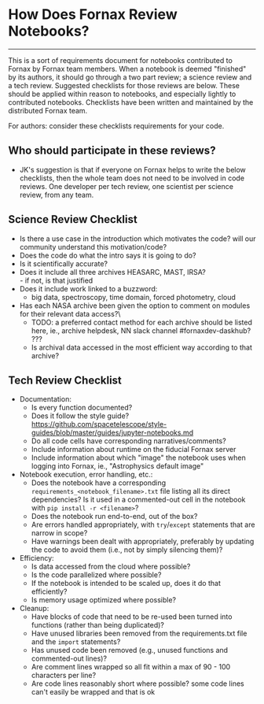 # How Does Fornax Review Notebooks?
***

This is a sort of requirements document for notebooks contributed to Fornax by Fornax team members.  When a notebook is deemed "finished" by its authors, it should go through a two part review; a science review and a tech review.  Suggested checklists for those reviews are below.  These should be applied within reason to notebooks, and especially lightly to contributed notebooks. Checklists have been written and maintained by the distributed Fornax team.

For authors: consider these checklists requirements for your code.

## Who should participate in these reviews?
- JK's suggestion is that if everyone on Fornax helps to write the below checklists, then the whole team does not need to be involved in code reviews.  One developer per tech review, one scientist per science review, from any team.
  


## Science Review Checklist
- Is there a use case in the introduction which motivates the code?  will our community understand this motivation/code?
- Does the code do what the intro says it is going to do?
- Is it scientifically accurate?
- Does it include all three archives HEASARC, MAST, IRSA?\
      - if not, is that justified
- Does it include work linked to a buzzword:
	- big data, spectroscopy, time domain, forced photometry, cloud
- Has each NASA archive been given the option to comment on modules for their relevant data access?\
  	- TODO: a preferred contact method for each archive should be listed here, ie., archive helpdesk, NN slack channel #fornaxdev-daskhub? ??? 	
	- Is archival data accessed in the most efficient way according to that archive?
## Tech Review Checklist
- Documentation:
	- Is every function documented?
	- Does it follow the style guide? https://github.com/spacetelescope/style-guides/blob/master/guides/jupyter-notebooks.md
   	- Do all code cells have corresponding narratives/comments?
   	- Include information about runtime on the fiducial Fornax server
   	- Include information about which "image" the notebook uses when logging into Fornax, ie., "Astrophysics default image"
- Notebook execution, error handling, etc.:
	- Does the notebook have a corresponding `requirements_<notebook_filename>.txt` file listing all its direct dependencies? Is it used in a commented-out cell in the notebook  with `pip install -r <filename>`?
	- Does the notebook run end-to-end, out of the box?
 	- Are errors handled appropriately, with `try`/`except` statements that are narrow in scope?
	- Have warnings been dealt with appropriately, preferably by updating the code to avoid them (i.e., not by simply silencing them)?
- Efficiency:
	- Is data accessed from the cloud where possible?
	- Is the code parallelized where possible?
	- If the notebook is intended to be scaled up, does it do that efficiently?
	- Is memory usage optimized where possible? 
- Cleanup:
	- Have blocks of code that need to be re-used been turned into functions (rather than being duplicated)?
	- Have unused libraries been removed from the requirements.txt file and the `import` statements?
	- Has unused code been removed (e.g., unused functions and commented-out lines)?
   	- Are comment lines wrapped so all fit within a max of 90 - 100 characters per line?
   	- Are code lines reasonably short where possible? some code lines can't easily be wrapped and that is ok


